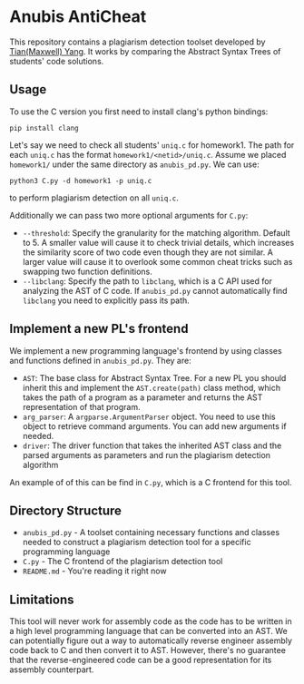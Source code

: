 # Anubis AntiCheat

This repository contains a plagiarism detection toolset developed by [Tian(Maxwell) Yang](https://github.com/AlpacaMax). It works by comparing the Abstract Syntax Trees of students' code solutions.

## Usage
To use the C version you first need to install clang's python bindings:

```
pip install clang
```

Let's say we need to check all students' `uniq.c` for homework1. The path for each `uniq.c` has the format `homework1/<netid>/uniq.c`. Assume we placed `homework1/` under the same directory as `anubis_pd.py`. We can use:
```
python3 C.py -d homework1 -p uniq.c
```
to perform plagiarism detection on all `uniq.c`.

Additionally we can pass two more optional arguments for `C.py`:
- `--threshold`: Specify the granularity for the matching algorithm. Default to 5. A smaller value will cause it to check trivial details, which increases the similarity score of two code even though they are not similar. A larger value will cause it to overlook some common cheat tricks such as swapping two function definitions.
- `--libclang`: Specify the path to `libclang`, which is a C API used for analyzing the AST of C code. If `anubis_pd.py` cannot automatically find `libclang` you need to explicitly pass its path.

## Implement a new PL's frontend
We implement a new programming language's frontend by using classes and functions defined in `anubis_pd.py`. They are:
- `AST`: The base class for Abstract Syntax Tree. For a new PL you should inherit this and implement the `AST.create(path)` class method, which takes the path of a program as a parameter and returns the AST representation of that program.
- `arg_parser`: A `argparse.ArgumentParser` object. You need to use this object to retrieve command arguments. You can add new arguments if needed.
- `driver`: The driver function that takes the inherited AST class and the parsed arguments as parameters and run the plagiarism detection algorithm

An example of of this can be find in `C.py`, which is a C frontend for this tool.

## Directory Structure
- `anubis_pd.py` - A toolset containing necessary functions and classes needed to construct a plagiarism detection tool for a specific programming language
- `C.py` - The C frontend of the plagiarism detection tool
- `README.md` - You're reading it right now

## Limitations
This tool will never work for assembly code as the code has to be written in a high level programming language that can be converted into an AST. We can potentially figure out a way to automatically reverse engineer assembly code back to C and then convert it to AST. However, there's no guarantee that the reverse-engineered code can be a good representation for its assembly counterpart.

